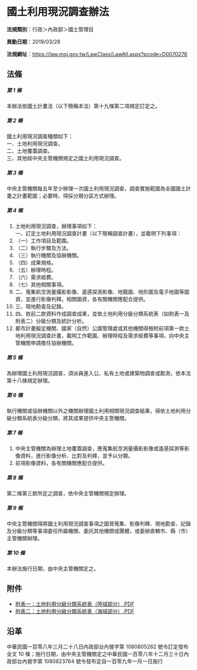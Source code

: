# 國土利用現況調查辦法

**法規類別**：行政＞內政部＞國土管理目

**異動日期**：2019/03/28  

**法規網址**：https://law.moj.gov.tw/LawClass/LawAll.aspx?pcode=D0070276





## 法條
##### 第 1 條
本辦法依國土計畫法（以下簡稱本法）第十九條第二項規定訂定之。

##### 第 2 條
國土利用現況調查種類如下：  
一、土地利用現況調查。  
二、土地覆蓋調查。  
三、其他經中央主管機關規定之國土利用現況調查。

##### 第 3 條
中央主管機關每五年至少辦理一次國土利用現況調查，調查實施範圍為全國國土計畫之計畫範圍；必要時，得採分期分區方式辦理。

##### 第 4 條
1. 土地利用現況調查，辦理事項如下：  
一、訂定土地利用現況調查計畫（以下簡稱調查計畫），並載明下列事項：
1. （一）工作項目及範圍。
1. （二）執行步驟及方法。
1. （三）執行機關及協辦機關。
1. （四）成果規格。
1. （五）辦理時程。
1. （六）需求經費。
1. （七）其他相關事項。
1. 二、蒐集航空測量攝影影像、遙感探測影像、地籍圖、地形圖及電子地圖等圖資，並進行影像判釋。相關圖資，各有關機關應配合提供。
1. 三、現地勘查及記錄。
1. 四、依前二款資料作成調查成果，並依土地利用分級分類系統表（如附表一及附表二）分級分類及統計分析。
1. 都市計畫擬定機關、國家（自然）公園管理處或其他機關得檢附前項第一款土地利用現況調查計畫，載明工作範圍、辦理時程及需求經費等事項，向中央主管機關申請擔任協辦機關。

##### 第 5 條
為辦理國土利用現況調查，須派員進入公、私有土地或建築物調查或勘測，依本法第十八條規定辦理。

##### 第 6 條
執行機關或協辦機關以外之機關辦理國土利用相關現況調查結果，得依土地利用分級分類系統表分級分類，將其成果提供中央主管機關。

##### 第 7 條
1. 中央主管機關為辦理土地覆蓋調查，應蒐集航空測量攝影影像或遙感探測等影像資料，進行影像分析、比對及判釋，並予以分類。
1. 前項影像資料，各有關機關應配合提供。

##### 第 8 條
第二條第三款所定之調查，依中央主管機關規定辦理。

##### 第 9 條
中央主管機關得將國土利用現況調查事項之圖資蒐集、影像判釋、現地勘查、記錄及分級分類等事項委任所屬機關、委託其他機關或團體，或委辦直轄市、縣（市）主管機關辦理。

##### 第 10 條
本辦法施行日期，由中央主管機關定之。
## 附件
* [附表一：土地利用分級分類系統表（陸域部分）.PDF](https://law.moj.gov.tw/LawClass/LawGetFile.ashx?FileId=0000245024)
* [附表二：土地利用分級分類系統表（海域部分）.PDF](https://law.moj.gov.tw/LawClass/LawGetFile.ashx?FileId=0000245025)
## 沿革
中華民國一百零八年三月二十八日內政部台內營字第 1080805262 號令訂定發布全文 10 條；施行日期，由中央主管機關定之中華民國一百零八年十二月三十日內政部台內營字第 1080823764 號令發布定自一百零九年一月一日施行
